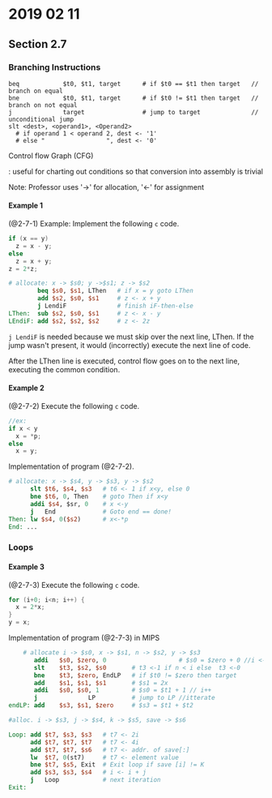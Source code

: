 # 2019 02 11

## Section 2.7

### Branching Instructions

```
beq            $t0, $t1, target      # if $t0 == $t1 then target   // branch on equal
bne            $t0, $t1, target      # if $t0 != $t1 then target   // branch on not equal
j              target                # jump to target              // unconditional jump
slt <dest>, <operand1>, <Operand2>
  # if operand 1 < operand 2, dest <- '1'
  # else "                 ", dest <- '0'
```

Control flow Graph (CFG)

: useful for charting out conditions so that conversion into assembly is trivial

<!-- fig1 : nick -->
Note: Professor uses '->' for allocation, '<-' for assignment

#### Example 1

(@2-7-1) Example: Implement the following `c` code.

```c++
if (x == y)
  z = x - y;
else
  z = x + y;
z = 2*z;
```

```MIPS
# allocate: x -> $s0; y ->$s1; z -> $s2
        beq $s0, $s1, LThen   # if x = y goto LThen
        add $s2, $s0, $s1     # z <- x + y
        j LendiF              # finish iF-then-else
LThen:  sub $s2, $s0, $s1     # z <- x - y
LEndiF: add $s2, $s2, $s2     # z <- 2z
```

`j LendiF` is needed because we must skip over the next line, LThen.
If the jump wasn't present, it would (incorrectly) execute the next
line of code.

After the LThen line is executed, control flow goes on to the next line, executing the common condition.

#### Example 2

(@2-7-2) Execute the following `c` code.

```c++
//ex:
if x < y
  x = *p;
else
  x = y;
```
Implementation of program (@2-7-2).
```MIPS
# allocate: x -> $s4, y -> $s3, y -> $s2
      slt $t6, $s4, $s3   # t6 <- 1 if x<y, else 0
      bne $t6, 0, Then    # goto Then if x<y
      addi $s4, $sr, 0    # x <-y
      j   End             # Goto end == done!
Then: lw $s4, 0($s2)      # x<-*p
End: ...
```

### Loops

#### Example 3

(@2-7-3) Execute the following `c` code.

```c
for (i+0; i<n; i++) {
  x = 2*x;
}
y = x;
```
<!-- See fig 3 CFG -->
Implementation of program (@2-7-3) in MIPS

```MIPS
    # allocate i -> $s0, x -> $s1, n -> $s2, y -> $s3
       addi   $s0, $zero, 0                    # $s0 = $zero + 0 //i <-0
       slt    $t3, $s2, $s0       # t3 <-1 if n < i else  t3 <-0
       bne    $t3, $zero, EndLP   # if $t0 != $zero then target
       add    $s1, $s1, $s1       # $s1 = 2x
       addi   $s0, $s0, 1         # $s0 = $t1 + 1 // i++
       j              LP          # jump to LP //itterate
endLP: add    $s3, $s1, $zero     # $s3 = $t1 + $t2
```



```MIPS
#alloc. i -> $s3, j -> $s4, k -> $s5, save -> $s6

Loop: add $t7, $s3, $s3   # t7 <- 2i
      add $t7, $t7, $t7   # t7 <- 4i
      add $t7, $t7, $s6   # t7 <- addr. of save[:]
      lw  $t7, 0(st7)     # t7 <- element value
      bne $t7, $s5, Exit  # Exit loop if save [i] != K
      add $s3, $s3, $s4   # i <- i + j
      j   Loop            # next iteration
Exit:
```
